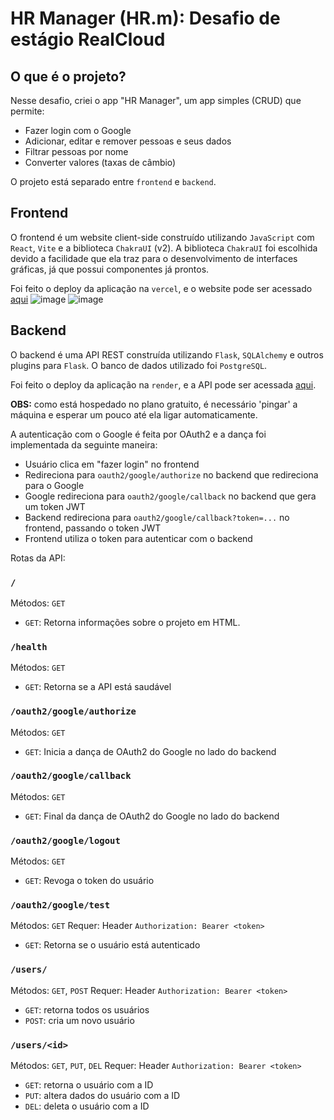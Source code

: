 # HR Manager (HR.m): Desafio de estágio RealCloud

## O que é o projeto?

Nesse desafio, criei o app "HR Manager", um app simples (CRUD) que permite:
- Fazer login com o Google
- Adicionar, editar e remover pessoas e seus dados
- Filtrar pessoas por nome
- Converter valores (taxas de câmbio)

O projeto está separado entre `frontend` e `backend`.

## Frontend

O frontend é um website client-side construído utilizando `JavaScript` com `React`, `Vite` e a biblioteca `ChakraUI` (v2).
A biblioteca `ChakraUI` foi escolhida devido a facilidade que ela traz para o desenvolvimento de interfaces gráficas, já que possui componentes já prontos.

Foi feito o deploy da aplicação na `vercel`, e o website pode ser acessado [aqui](https://hrdotm.vercel.app)
![image](https://github.com/user-attachments/assets/66ff589f-1682-4f65-bc1b-2d39bcf927b4)
![image](https://github.com/user-attachments/assets/18bc0305-43f0-4d01-976e-ddd0c7da3cc6)


## Backend

O backend é uma API REST construída utilizando `Flask`, `SQLAlchemy` e outros plugins para `Flask`. O banco de dados utilizado foi `PostgreSQL`.

Foi feito o deploy da aplicação na `render`, e a API pode ser acessada [aqui](https://desafio-realcloud-tk13.onrender.com).

**OBS:** como está hospedado no plano gratuito, é necessário 'pingar' a máquina e esperar um pouco até ela ligar automaticamente. 

A autenticação com o Google é feita por OAuth2 e a dança foi implementada da seguinte maneira:
- Usuário clica em "fazer login" no frontend
- Redireciona para `oauth2/google/authorize` no backend que redireciona para o Google
- Google redireciona para `oauth2/google/callback` no backend que gera um token JWT
- Backend redireciona para `oauth2/google/callback?token=...` no frontend, passando o token JWT
- Frontend utiliza o token para autenticar com o backend

Rotas da API:

### `/`
Métodos: `GET`
- `GET`: Retorna informações sobre o projeto em HTML.

### `/health`
Métodos: `GET`
- `GET`: Retorna se a API está saudável

### `/oauth2/google/authorize`
Métodos: `GET`
- `GET`: Inicia a dança de OAuth2 do Google no lado do backend

### `/oauth2/google/callback`
Métodos: `GET`
- `GET`: Final da dança de OAuth2 do Google no lado do backend

### `/oauth2/google/logout`
Métodos: `GET`
- `GET`: Revoga o token do usuário

### `/oauth2/google/test`
Métodos: `GET`
Requer: Header `Authorization: Bearer <token>`
- `GET`: Retorna se o usuário está autenticado

### `/users/`
Métodos: `GET`, `POST`
Requer: Header `Authorization: Bearer <token>`
- `GET`: retorna todos os usuários
- `POST`: cria um novo usuário 

### `/users/<id>`
Métodos: `GET`, `PUT`, `DEL`
Requer: Header `Authorization: Bearer <token>`
- `GET`: retorna o usuário com a ID
- `PUT`: altera dados do usuário com a ID
- `DEL`: deleta o usuário com a ID
